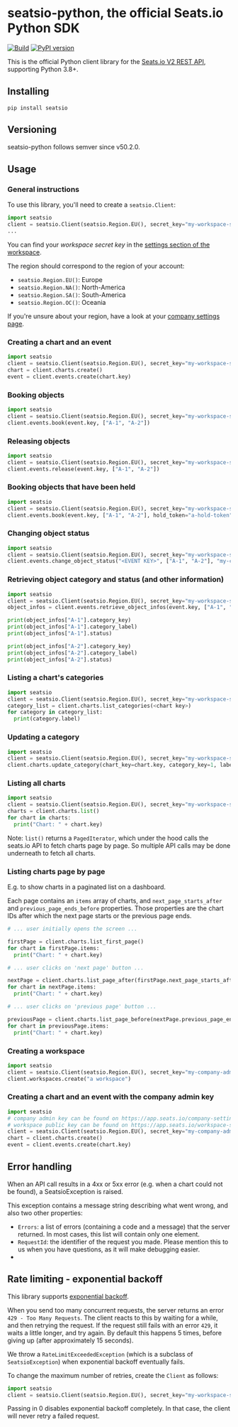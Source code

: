 # seatsio-python, the official Seats.io Python SDK

[![Build](https://github.com/seatsio/seatsio-python/workflows/Build/badge.svg)](https://github.com/seatsio/seatsio-python/actions/workflows/build.yml)
[![PyPI version](https://badge.fury.io/py/seatsio.svg)](https://badge.fury.io/py/seatsio)

This is the official Python client library for the [Seats.io V2 REST API](https://docs.seats.io/docs/api-overview), supporting Python 3.8+. 

## Installing

```
pip install seatsio
```

## Versioning

seatsio-python follows semver since v50.2.0.


## Usage

### General instructions

To use this library, you'll need to create a `seatsio.Client`:

```python
import seatsio
client = seatsio.Client(seatsio.Region.EU(), secret_key="my-workspace-secret-key")
...
```

You can find your _workspace secret key_ in the [settings section of the workspace](https://app.seats.io/workspace-settings).

The region should correspond to the region of your account:

- `seatsio.Region.EU()`: Europe
- `seatsio.Region.NA()`: North-America
- `seatsio.Region.SA()`: South-America
- `seatsio.Region.OC()`: Oceania

If you're unsure about your region, have a look at your [company settings page](https://app.seats.io/company-settings).

### Creating a chart and an event

```python
import seatsio
client = seatsio.Client(seatsio.Region.EU(), secret_key="my-workspace-secret-key")
chart = client.charts.create()
event = client.events.create(chart.key)
```

### Booking objects

```python
import seatsio
client = seatsio.Client(seatsio.Region.EU(), secret_key="my-workspace-secret-key")
client.events.book(event.key, ["A-1", "A-2"])
```

### Releasing objects

```python
import seatsio
client = seatsio.Client(seatsio.Region.EU(), secret_key="my-workspace-secret-key")
client.events.release(event.key, ["A-1", "A-2"])
```

### Booking objects that have been held

```python
import seatsio
client = seatsio.Client(seatsio.Region.EU(), secret_key="my-workspace-secret-key")
client.events.book(event.key, ["A-1", "A-2"], hold_token="a-hold-token")
```

### Changing object status

```python
import seatsio
client = seatsio.Client(seatsio.Region.EU(), secret_key="my-workspace-secret-key")
client.events.change_object_status("<EVENT KEY>", ["A-1", "A-2"], "my-custom-status")
```

### Retrieving object category and status (and other information)

```python
import seatsio
client = seatsio.Client(seatsio.Region.EU(), secret_key="my-workspace-secret-key")
object_infos = client.events.retrieve_object_infos(event.key, ["A-1", "A-2"])

print(object_infos["A-1"].category_key)
print(object_infos["A-1"].category_label)
print(object_infos["A-1"].status)

print(object_infos["A-2"].category_key)
print(object_infos["A-2"].category_label)
print(object_infos["A-2"].status)
```

### Listing a chart's categories

```python
import seatsio
client = seatsio.Client(seatsio.Region.EU(), secret_key="my-workspace-secret-key")
category_list = client.charts.list_categories(<chart key>)
for category in category_list:
  print(category.label)
```

### Updating a category

```python
import seatsio
client = seatsio.Client(seatsio.Region.EU(), secret_key="my-workspace-secret-key")
client.charts.update_category(chart_key=chart.key, category_key=1, label="Updated label", color="#bbbbbb", accessible=True)
```

### Listing all charts

```python
import seatsio
client = seatsio.Client(seatsio.Region.EU(), secret_key="my-workspace-secret-key")
charts = client.charts.list()
for chart in charts:
  print("Chart: " + chart.key)
```

Note: `list()` returns a `PagedIterator`, which under the hood calls the seats.io API to fetch charts page by page. So multiple API calls may be done underneath to fetch all charts.

### Listing charts page by page

E.g. to show charts in a paginated list on a dashboard.

Each page contains an `items` array of charts, and `next_page_starts_after` and `previous_page_ends_before` properties. Those properties are the chart IDs after which the next page starts or the previous page ends.

```python
# ... user initially opens the screen ...

firstPage = client.charts.list_first_page()
for chart in firstPage.items:
  print("Chart: " + chart.key)
```

```python
# ... user clicks on 'next page' button ...

nextPage = client.charts.list_page_after(firstPage.next_page_starts_after)
for chart in nextPage.items:
  print("Chart: " + chart.key)
```

```python
# ... user clicks on 'previous page' button ...

previousPage = client.charts.list_page_before(nextPage.previous_page_ends_before)
for chart in previousPage.items:
  print("Chart: " + chart.key)
```

### Creating a workspace

```python
import seatsio
client = seatsio.Client(seatsio.Region.EU(), secret_key="my-company-admin-key")
client.workspaces.create("a workspace")
```

### Creating a chart and an event with the company admin key

```python
import seatsio
# company admin key can be found on https://app.seats.io/company-settings
# workspace public key can be found on https://app.seats.io/workspace-settings
client = seatsio.Client(seatsio.Region.EU(), secret_key="my-company-admin-key", workspace_key="my-workspace-public-key")
chart = client.charts.create()
event = client.events.create(chart.key)
```

## Error handling

When an API call results in a 4xx or 5xx error (e.g. when a chart could not be found), a SeatsioException is raised.

This exception contains a message string describing what went wrong, and also two other properties:

- `Errors`: a list of errors (containing a code and a message) that the server returned. In most cases, this list will contain only one element.
- `RequestId`: the identifier of the request you made. Please mention this to us when you have questions, as it will make debugging easier.
- 
## Rate limiting - exponential backoff

This library supports [exponential backoff](https://en.wikipedia.org/wiki/Exponential_backoff).

When you send too many concurrent requests, the server returns an error `429 - Too Many Requests`. The client reacts to this by waiting for a while, and then retrying the request.
If the request still fails with an error `429`, it waits a little longer, and try again. By default this happens 5 times, before giving up (after approximately 15 seconds).

We throw a `RateLimitExceededException` (which is a subclass of `SeatsioException`) when exponential backoff eventually fails.

To change the maximum number of retries, create the `Client` as follows:

```python
import seatsio
client = seatsio.Client(seatsio.Region.EU(), secret_key="my-workspace-secret-key", max_retries=3)
```

Passing in 0 disables exponential backoff completely. In that case, the client will never retry a failed request.
